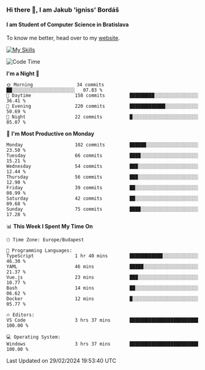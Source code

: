 ### Hi there 👋, I am Jakub 'igniss' Bordáš

#### I am Student of Computer Science in Bratislava
To know me better, head over to my [website](https://bordas.sk).

[![My Skills](https://skillicons.dev/icons?i=js,html,css,figma,svelte,java,kotlin,python,postgresql,typescript,nest,nodejs)](https://bordas.sk)


<!--START_SECTION:waka-->
![Code Time](http://img.shields.io/badge/Code%20Time-1%2C416%20hrs%2019%20mins-blue)

**I'm a Night 🦉** 

```text
🌞 Morning                34 commits          ██░░░░░░░░░░░░░░░░░░░░░░░   07.83 % 
🌆 Daytime                158 commits         █████████░░░░░░░░░░░░░░░░   36.41 % 
🌃 Evening                220 commits         █████████████░░░░░░░░░░░░   50.69 % 
🌙 Night                  22 commits          █░░░░░░░░░░░░░░░░░░░░░░░░   05.07 % 
```
📅 **I'm Most Productive on Monday** 

```text
Monday                   102 commits         ██████░░░░░░░░░░░░░░░░░░░   23.50 % 
Tuesday                  66 commits          ████░░░░░░░░░░░░░░░░░░░░░   15.21 % 
Wednesday                54 commits          ███░░░░░░░░░░░░░░░░░░░░░░   12.44 % 
Thursday                 56 commits          ███░░░░░░░░░░░░░░░░░░░░░░   12.90 % 
Friday                   39 commits          ██░░░░░░░░░░░░░░░░░░░░░░░   08.99 % 
Saturday                 42 commits          ██░░░░░░░░░░░░░░░░░░░░░░░   09.68 % 
Sunday                   75 commits          ████░░░░░░░░░░░░░░░░░░░░░   17.28 % 
```


📊 **This Week I Spent My Time On** 

```text
🕑︎ Time Zone: Europe/Budapest

💬 Programming Languages: 
TypeScript               1 hr 40 mins        ████████████░░░░░░░░░░░░░   46.30 % 
YAML                     46 mins             █████░░░░░░░░░░░░░░░░░░░░   21.37 % 
Vue.js                   23 mins             ███░░░░░░░░░░░░░░░░░░░░░░   10.77 % 
Bash                     14 mins             ██░░░░░░░░░░░░░░░░░░░░░░░   06.62 % 
Docker                   12 mins             █░░░░░░░░░░░░░░░░░░░░░░░░   05.77 % 

🔥 Editors: 
VS Code                  3 hrs 37 mins       █████████████████████████   100.00 % 

💻 Operating System: 
Windows                  3 hrs 37 mins       █████████████████████████   100.00 % 
```


 Last Updated on 29/02/2024 19:53:40 UTC
<!--END_SECTION:waka-->
